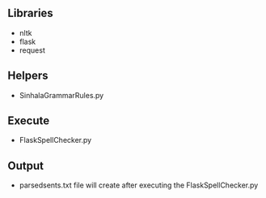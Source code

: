 ## Libraries
* nltk
* flask
* request

## Helpers
* SinhalaGrammarRules.py

## Execute
* FlaskSpellChecker.py

## Output
* parsedsents.txt file will create after executing the FlaskSpellChecker.py
